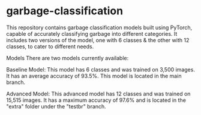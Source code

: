 # garbage-classification

This repository contains garbage classification models built using PyTorch, capable of accurately classifying garbage into different categories. It includes two versions of the model, one with 6 classes & the other with 12 classes, to cater to different needs.

Models
There are two models currently available:

Baseline Model: This model has 6 classes and was trained on 3,500 images. It has an average accuracy of 93.5%. This model is located in the main branch.

Advanced Model: This advanced model has 12 classes and was trained on 15,515 images. It has a maximum accuracy of 97.6% and is located in the "extra" folder under the "testbr" branch.
